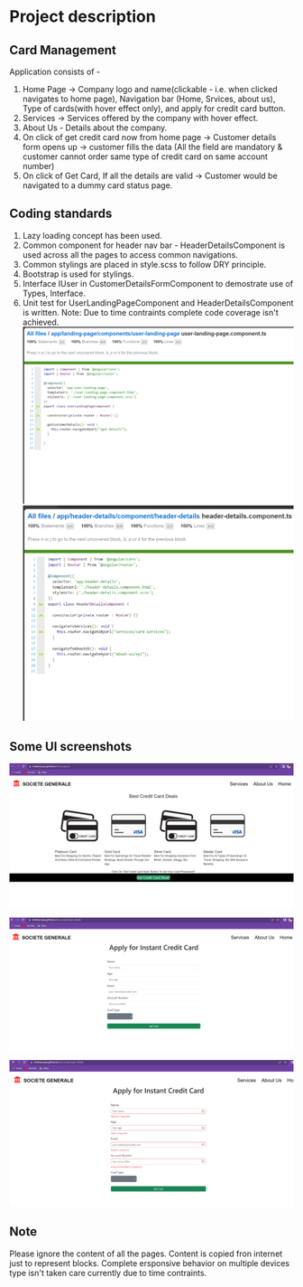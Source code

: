 # Project description

## Card Management

Application consists of - 

1. Home Page -> Company logo and name(clickable - i.e. when clicked navigates to home page), Navigation bar (Home, Srvices, about us), Type of cards(with hover effect only), and apply for credit card button.
2. Services -> Services offered by the company with hover effect.
3. About Us - Details about the company.
4. On click of get credit card now from home page -> Customer details form opens up -> customer fills the data (All the field are mandatory & customer cannot order same type of credit card on same account number)
5. On click of Get Card, If all the details are valid -> Customer would be navigated to a dummy card status page.

## Coding standards
1. Lazy loading concept has been used.
2. Common component for header nav bar - HeaderDetailsComponent is used across all the pages to access common navigations.
3. Common stylings are placed in style.scss to follow DRY principle.
4. Bootstrap is used for stylings.
5. Interface IUser in CustomerDetailsFormComponent to demostrate use of Types, Interface.
6. Unit test for UserLandingPageComponent and HeaderDetailsComponent is written. Note: Due to time contraints complete code coverage isn't achieved.
![Alt text](image.png)
![Alt text](image-1.png)

## Some UI screenshots

![Alt text](image-2.png)

![Alt text](image-3.png)

![Alt text](image-4.png)

## Note

Please ignore the content of all the pages. Content is copied fron internet just to represent blocks.
Complete ersponsive behavior on multiple devices type isn't taken care currently due to time contraints.